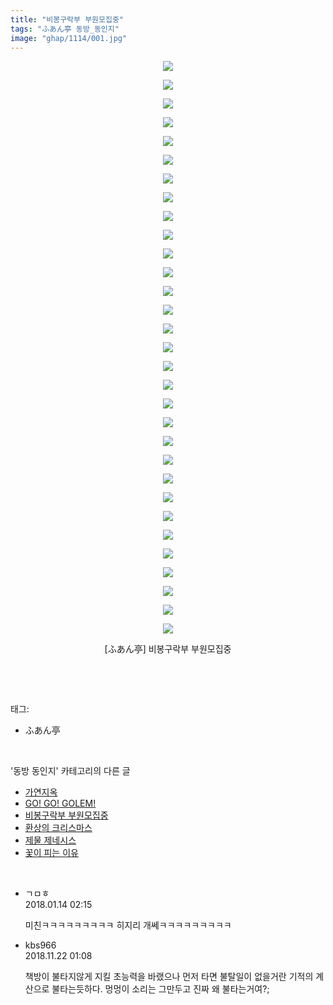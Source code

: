 ```yaml
---
title: "비봉구락부 부원모집중"
tags: "ふあん亭 동방_동인지"
image: "ghap/1114/001.jpg"
---
```

<div class="article">
<p style="text-align: center; clear: none; float: none;"><img src="{{ site.nasurl }}/ghap/1114/001.jpg"/></p>
<p style="text-align: center; clear: none; float: none;"><img src="{{ site.nasurl }}/ghap/1114/002.jpg"/></p>
<p style="text-align: center; clear: none; float: none;"><img src="{{ site.nasurl }}/ghap/1114/003.jpg"/></p>
<p style="text-align: center; clear: none; float: none;"><img src="{{ site.nasurl }}/ghap/1114/004.jpg"/></p>
<p style="text-align: center; clear: none; float: none;"><img src="{{ site.nasurl }}/ghap/1114/005.jpg"/></p>
<p style="text-align: center; clear: none; float: none;"><img src="{{ site.nasurl }}/ghap/1114/006.jpg"/></p>
<p style="text-align: center; clear: none; float: none;"><img src="{{ site.nasurl }}/ghap/1114/007.jpg"/></p>
<p style="text-align: center; clear: none; float: none;"><img src="{{ site.nasurl }}/ghap/1114/008.jpg"/></p>
<p style="text-align: center; clear: none; float: none;"><img src="{{ site.nasurl }}/ghap/1114/009.jpg"/></p>
<p style="text-align: center; clear: none; float: none;"><img src="{{ site.nasurl }}/ghap/1114/010.jpg"/></p>
<p style="text-align: center; clear: none; float: none;"><img src="{{ site.nasurl }}/ghap/1114/011.jpg"/></p>
<p style="text-align: center; clear: none; float: none;"><img src="{{ site.nasurl }}/ghap/1114/012.jpg"/></p>
<p style="text-align: center; clear: none; float: none;"><img src="{{ site.nasurl }}/ghap/1114/013.jpg"/></p>
<p style="text-align: center; clear: none; float: none;"><img src="{{ site.nasurl }}/ghap/1114/014.jpg"/></p>
<p style="text-align: center; clear: none; float: none;"><img src="{{ site.nasurl }}/ghap/1114/015.jpg"/></p>
<p style="text-align: center; clear: none; float: none;"><img src="{{ site.nasurl }}/ghap/1114/016.jpg"/></p>
<p style="text-align: center; clear: none; float: none;"><img src="{{ site.nasurl }}/ghap/1114/017.jpg"/></p>
<p style="text-align: center; clear: none; float: none;"><img src="{{ site.nasurl }}/ghap/1114/018.jpg"/></p>
<p style="text-align: center; clear: none; float: none;"><img src="{{ site.nasurl }}/ghap/1114/019.jpg"/></p>
<p style="text-align: center; clear: none; float: none;"><img src="{{ site.nasurl }}/ghap/1114/020.jpg"/></p>
<p style="text-align: center; clear: none; float: none;"><img src="{{ site.nasurl }}/ghap/1114/021.jpg"/></p>
<p style="text-align: center; clear: none; float: none;"><img src="{{ site.nasurl }}/ghap/1114/022.jpg"/></p>
<p style="text-align: center; clear: none; float: none;"><img src="{{ site.nasurl }}/ghap/1114/023.jpg"/></p>
<p style="text-align: center; clear: none; float: none;"><img src="{{ site.nasurl }}/ghap/1114/024.jpg"/></p>
<p style="text-align: center; clear: none; float: none;"><img src="{{ site.nasurl }}/ghap/1114/025.jpg"/></p>
<p style="text-align: center; clear: none; float: none;"><img src="{{ site.nasurl }}/ghap/1114/026.jpg"/></p>
<p style="text-align: center; clear: none; float: none;"><img src="{{ site.nasurl }}/ghap/1114/027.jpg"/></p>
<p style="text-align: center; clear: none; float: none;"><img src="{{ site.nasurl }}/ghap/1114/028.jpg"/></p>
<p style="text-align: center; clear: none; float: none;"><img src="{{ site.nasurl }}/ghap/1114/029.jpg"/></p>
<p style="text-align: center; clear: none; float: none;"><img src="{{ site.nasurl }}/ghap/1114/030.jpg"/></p>
<p style="text-align: center; clear: none; float: none;"><img src="{{ site.nasurl }}/ghap/1114/031.jpg"/></p>
<p style="text-align: center; clear: none; float: none;">[ふあん亭] 비봉구락부 부원모집중</p>
<p><br/></p>
</div><br/>
<div class="tagTrail">
<p>태그: </p>
<ul>
<li>ふあん亭</li>
</ul>
</div><br/>
<div class="another">
<p>'동방 동인지' 카테고리의 다른 글</p>
<ul>
<li><a href="/2016-07-26-ghap_1116">가연지옥</a></li>
<li><a href="/2016-07-26-ghap_1115">GO! GO! GOLEM!</a></li>
<li><a href="/2016-07-26-ghap_1114">비봉구락부 부원모집중</a></li>
<li><a href="/2016-07-26-ghap_1113">환상의 크리스마스</a></li>
<li><a href="/2016-07-26-ghap_1111">제물 제네시스</a></li>
<li><a href="/2016-07-26-ghap_1109">꽃이 피는 이유</a></li>
</ul>
</div><br/>
<div class="cb_module cb_fluid">
<div class="cb_wrt cb_profile">
<div class="comment">
<ul>
<li class="cb_thumb_off" id="comment15173777">
<div class="cb_comment_area">
<div class="cb_info_area">
<div class="cb_section">
<span class="cb_nick_name">ㄱㅁㅎ</span>
</div>
<div class="cb_section">
<span class="cb_date">2018.01.14 02:15 </span>
</div>
</div>
<div class="cb_dsc_comment">
<p class="cb_dsc">
											미친ㅋㅋㅋㅋㅋㅋㅋㅋㅋ 히지리 개쎄ㅋㅋㅋㅋㅋㅋㅋㅋㅋ
										</p>
</div>
</div></li>
<li class="cb_thumb_off" id="comment15376466">
<div class="cb_comment_area">
<div class="cb_info_area">
<div class="cb_section">
<span class="cb_nick_name">kbs966</span>
</div>
<div class="cb_section">
<span class="cb_date">2018.11.22 01:08 </span>
</div>
</div>
<div class="cb_dsc_comment">
<p class="cb_dsc">
											책방이 불타지않게 지킬 초능력을 바랬으나 먼저 타면 불탈일이 없을거란 기적의 계산으로 불타는듯하다. 멍멍이 소리는 그만두고 진짜 왜 불타는거여?;
										</p>
</div>
</div></li>
</ul>
</div>
</div><!-- commentList close -->
</div><br/>
